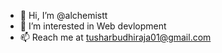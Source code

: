 - 👋 Hi, I’m @alchemistt
- 👀 I’m interested in Web devlopment
- 📫 Reach me at tusharbudhiraja01@gmail.com 

<!---
alchemistt/alchemistt is a ✨ special ✨ repository because its `README.md` (this file) appears on your GitHub profile.
You can click the Preview link to take a look at your changes.
--->
